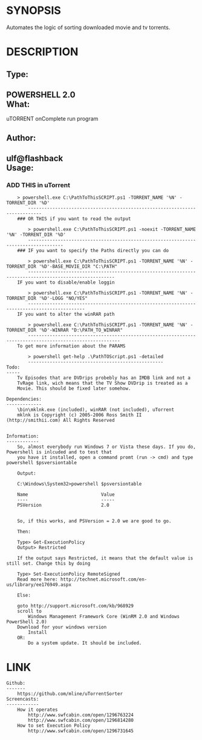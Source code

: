 SYNOPSIS 
========
Automates the logic of sorting downloaded movie and tv torrents.

DESCRIPTION
===========
Type:
-----	
POWERSHELL 2.0									
What:
-----
uTORRENT onComplete run program 	

Author:
-------
ulf@flashback				
Usage:
------
### ADD THIS in uTorrent	
		
		> powershell.exe C:\PathToThisSCRIPT.ps1 -TORRENT_NAME '%N' -TORRENT_DIR '%D'	
			---------------------------------------------------------------------------
		### OR THIS if you want to read the output
		
			> powershell.exe C:\PathToThisSCRIPT.ps1 -noexit -TORRENT_NAME '%N' -TORRENT_DIR '%D'	
			-----------------------------------------------------------------------------------
		### IF you want to specify the Paths directly you can do
		
			> powershell.exe C:\PathToThisSCRIPT.ps1 -TORRENT_NAME '%N' -TORRENT_DIR '%D'-BASE_MOVIE_DIR "C:\PATH"
			------------------------------------------------------------------------------------------------------
		IF you want to disable/enable loggin
		
			> powershell.exe C:\PathToThisSCRIPT.ps1 -TORRENT_NAME '%N' -TORRENT_DIR '%D'-LOGG "NO/YES"
			-------------------------------------------------------------------------------------------
		IF you want to alter the winRAR path
		
			> powershell.exe C:\PathToThisSCRIPT.ps1 -TORRENT_NAME '%N' -TORRENT_DIR '%D'-WINRAR "D:\PATH_TO_WINRAR"
			--------------------------------------------------------------------------------------------------------		
		To get more information about the PARAMS
		
			> powershell get-help .\PathTOScript.ps1 -detailed
			--------------------------------------------------
	Todo: 
	-----
		Tv Episodes that are DVDrips probebly has an IMDB link and not a
		TvRage link, wich means that the TV Show DVDrip is treated as a 
		Movie. This should be fixed later somehow.
	
	Dependencies: 
	-------------	
		\bin\mklnk.exe (included), winRAR (not included), uTorrent	
		mklnk is Copyright (c) 2005-2006 Ross Smith II (http://smithii.com) All Rights Reserved
	
	
	Information:
	------------	
		So, almost everybody run Windows 7 or Vista these days. If you do, Powershell is inlcuded and to test that
		you have it installed, open a command promt (run -> cmd) and type powershell $psversiontable
		
		Output:
		
		C:\Windows\System32>powershell $psversiontable
		
		Name                           Value
		----                           -----
		PSVersion                      2.0
		
		
		So, if this works, and PSVersion = 2.0 we are good to go.
		
		Then:
		
		Type> Get-ExecutionPolicy
		Output> Restricted
		
		If the output says Restricted, it means that the default value is still set. Change this by doing
		
		Type> Set-ExecutionPolicy RemoteSigned
		Read more here: http://technet.microsoft.com/en-us/library/ee176949.aspx
		
		Else:
		
		goto http://support.microsoft.com/kb/968929
		scroll to
			Windows Management Framework Core (WinRM 2.0 and Windows PowerShell 2.0)
		Download for your windows version
			Install
		OR: 
			Do a system update. It should be included.

LINK
====
	Github:
	-------	
		https://github.com/mline/uTorrentSorter
	Screencasts:
	------------
		How it operates
			http://www.swfcabin.com/open/1296763224
			http://www.swfcabin.com/open/1296814280
		How to set Execution Policy
			http://www.swfcabin.com/open/1296731645	
			